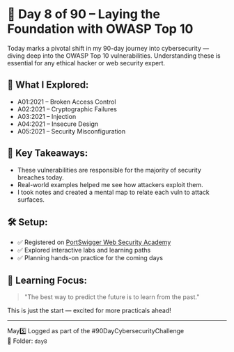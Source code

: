 # 📘 Day 8 of 90 – Laying the Foundation with OWASP Top 10

Today marks a pivotal shift in my 90-day journey into cybersecurity — diving deep into the OWASP Top 10 vulnerabilities. Understanding these is essential for any ethical hacker or web security expert.

## 🔐 What I Explored:
- A01:2021 – Broken Access Control  
- A02:2021 – Cryptographic Failures  
- A03:2021 – Injection  
- A04:2021 – Insecure Design  
- A05:2021 – Security Misconfiguration  

## 🎯 Key Takeaways:
- These vulnerabilities are responsible for the majority of security breaches today.
- Real-world examples helped me see how attackers exploit them.
- I took notes and created a mental map to relate each vuln to attack surfaces.

## 🛠️ Setup:
- ✅ Registered on [PortSwigger Web Security Academy](https://portswigger.net/web-security)
- ✅ Explored interactive labs and learning paths
- ✅ Planning hands-on practice for the coming days

## 🧠 Learning Focus:
> "The best way to predict the future is to learn from the past."

This is just the start — excited for more practicals ahead!

---

May5️⃣ Logged as part of the #90DayCybersecurityChallenge  
📂 Folder: `day8`
